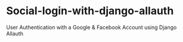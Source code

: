 # Social-login-with-django-allauth
User Authentication with a Google &amp; Facebook Account using Django Allauth

